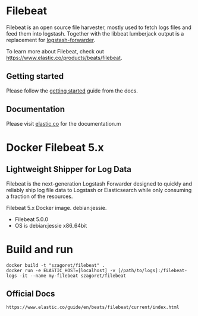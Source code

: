 # Filebeat

Filebeat is an open source file harvester, mostly used to fetch logs files and feed them into logstash.
Together with the libbeat lumberjack output is a replacement for [logstash-forwarder](https://github.com/elastic/logstash-forwarder).

To learn more about Filebeat, check out https://www.elastic.co/products/beats/filebeat.


## Getting started

Please follow the [getting started](https://www.elastic.co/guide/en/beats/filebeat/current/filebeat-getting-started.html)
guide from the docs.

## Documentation

Please visit [elastic.co](https://www.elastic.co/guide/en/beats/filebeat/current/index.html)
 for the documentation.m

# Docker Filebeat 5.x

## Lightweight Shipper for Log Data

Filebeat is the next-generation Logstash Forwarder designed to quickly and reliably ship log file data to Logstash or Elasticsearch while only consuming a fraction of the resources. 

Filebeat 5.x Docker image. debian:jessie.


- Filebeat 5.0.0
- OS is debian:jessie x86_64bit

# Build and run
    
    docker build -t "szagoret/filebeat" .
	docker run -e ELASTIC_HOST=[localhost] -v [/path/to/logs]:/filebeat-logs -it --name my-filebeat szagoret/filebeat
    
## Official Docs
    https://www.elastic.co/guide/en/beats/filebeat/current/index.html